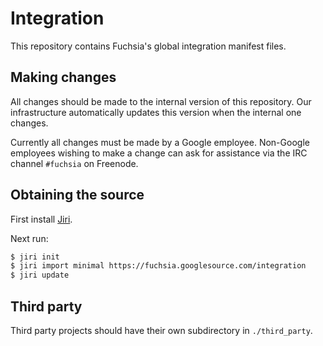 # Integration

This repository contains Fuchsia's global integration manifest files.

## Making changes

All changes should be made to the internal version of this repository.
Our infrastructure automatically updates this version when the internal one
changes.

Currently all changes must be made by a Google employee. Non-Google employees
wishing to make a change can ask for assistance via the IRC channel `#fuchsia`
on Freenode.

## Obtaining the source

First install [Jiri].

Next run:

```sh
$ jiri init
$ jiri import minimal https://fuchsia.googlesource.com/integration
$ jiri update
```

## Third party

Third party projects should have their own subdirectory in `./third_party`.

[Jiri]: https://fuchsia.googlesource.com/jiri#Bootstrapping
